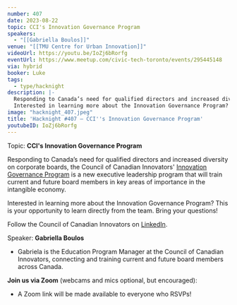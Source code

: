 ```yaml
---
number: 407
date: 2023-08-22
topic: CCI's Innovation Governance Program
speakers:
  - "[[Gabriella Boulos]]"
venue: "[[TMU Centre for Urban Innovation]]"
videoUrl: https://youtu.be/IoZj6bRorfg
eventUrl: https://www.meetup.com/civic-tech-toronto/events/295445148
via: hybrid
booker: Luke
tags:
  - type/hacknight
description: |-
  Responding to Canada’s need for qualified directors and increased diversity on corporate boards, the Council of Canadian Innovators' [Innovation Governance Program](https://igp.canadianinnovators.org/) is a new executive leadership program that will train current and future board members in key areas of importance in the intangible economy.
  Interested in learning more about the Innovation Governance Program? This is your opportunity to learn directly from the team. Bring your questions! Follow the Council of Canadian Innovators on [LinkedIn](https://www.linkedin.com/company/council-of-canadian-innovators/).
image: "hacknight_407.jpeg"
title: 'Hacknight #407 – CCI''s Innovation Governance Program'
youtubeID: IoZj6bRorfg
---
```


Topic: **CCI's Innovation Governance Program**

Responding to Canada’s need for qualified directors and increased diversity on corporate boards, the Council of Canadian Innovators' [Innovation Governance Program](https://igp.canadianinnovators.org/) is a new executive leadership program that will train current and future board members in key areas of importance in the intangible economy.

Interested in learning more about the Innovation Governance Program? This is your opportunity to learn directly from the team. Bring your questions!

Follow the Council of Canadian Innovators on [LinkedIn](https://www.linkedin.com/company/council-of-canadian-innovators/?originalSubdomain=ca).

Speaker: **Gabriella Boulos**

* Gabriela is the Education Program Manager at the Council of Canadian Innovators, connecting and training current and future board members across Canada.

**Join us via Zoom** (webcams and mics optional, but encouraged):

* A Zoom link will be made available to everyone who RSVPs!
